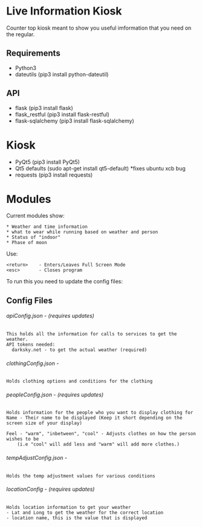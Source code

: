 # Live Information Kiosk
Counter top kiosk meant to show you useful imformation that you need on the regular.

## Requirements
 - Python3
 - dateutils (pip3 install python-dateutil)
 ## API
 - flask (pip3 install flask)
 - flask_restful (pip3 install flask-restful)
 - flask-sqlalchemy (pip3 install flask-sqlalchemy)
 # Kiosk
 - PyQt5 (pip3 install PyQt5)
 - Qt5 defaults (sudo apt-get install qt5-default) *fixes ubuntu xcb bug
 - requests (pip3 install requests)

# Modules
Current modules show:

    * Weather and time information
    * what to wear while running based on weather and person
    * Status of "indoor"
    * Phase of moon

Use:

    <return>    - Enters/Leaves Full Screen Mode
    <esc>       - Closes program

To run this you need to update the config files:

## Config Files
###### apiConfig.json - (requires updates)
    This holds all the information for calls to services to get the weather.
    API tokens needed:
      darksky.net - to get the actual weather (required)

###### clothingConfig.json - 
    Holds clothing options and conditions for the clothing

###### peopleConfig.json - (requires updates) 
    Holds information for the people who you want to display clothing for
    Name - Their name to be displayed (Keep it short depending on the screen size of your display)

    Feel - "warm", "inbetween", "cool" - Adjusts clothes on how the person wishes to be 
        (i.e "cool" will add less and "warm" will add more clothes.)
  
###### tempAdjustConfig.json - 
    Holds the temp adjustment values for various conditions  

###### locationConfig - (requires updates)
    Holds location information to get your weather
    - Lat and Long to get the weather for the correct location
    - location name, this is the value that is displayed
